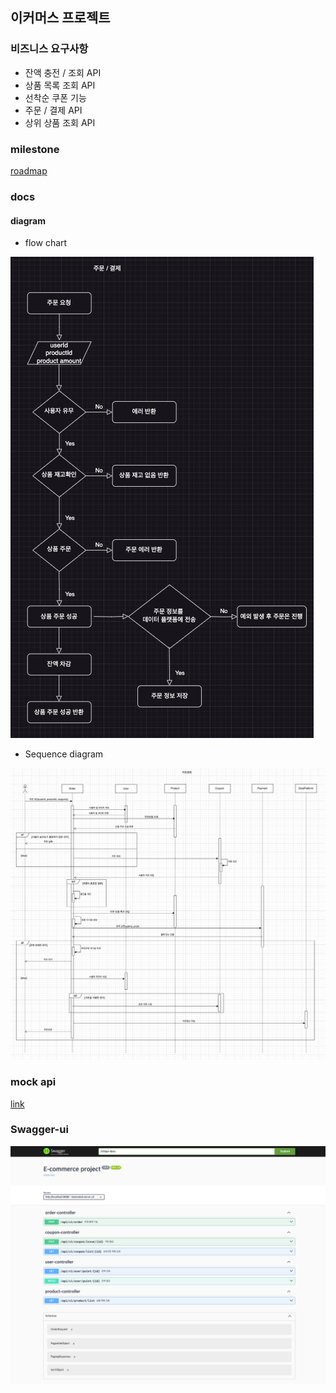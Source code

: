 ## 이커머스 프로젝트

### 비즈니스 요구사항
- 잔액 충전 / 조회 API
- 상품 목록 조회 API
- 선착순 쿠폰 기능
- 주문 / 결제 API
- 상위 상품 조회 API

### milestone
[roadmap](https://github.com/users/fkdl3919/projects/4/views/1)

### docs

#### diagram

- flow chart

![4_flow.png](docs/assets/4_flow.png)![]()


- Sequence diagram

![8_seq.png](docs/assets/8_seq.png)![]()

### mock api
[link](https://documenter.getpostman.com/view/15150768/2sAYJ7hfFn)

### Swagger-ui
![img](./docs/assets/swagger.html.png)
